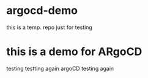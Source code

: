 # argocd-demo
this is a temp. repo just for testing 

# this is a demo for ARgoCD
testing
testting again argoCD
testing again